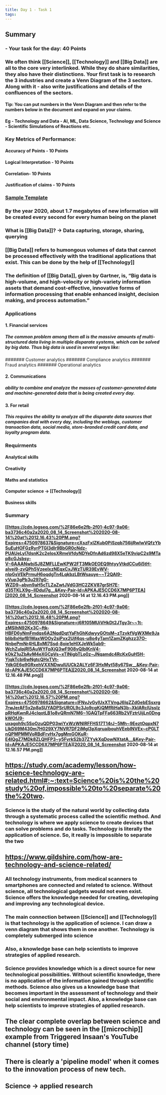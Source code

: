 ```yaml
---
title: Day 1 - Task 1
tags:
---
```

## Summary
### - Your task for the day: **40 Points**
### We often think [[Science]], [[Technology]] and [[Big Data]] are all to the core very interlinked. While they do share similarities, they also have their distinctions. Your first task is to research the 3 industries and create a Venn Diagram of the 3 sectors. Along with it - also write justifications and details of the confluences of the sectors.
#### Tip: You can put numbers in the Venn Diagram and then refer to the numbers below in the document and expand on your claims.
#### Eg - Technology and Data - AI, ML, Data Science, Technology and Science - Scientific Simulations of Reactions etc.
### Key Metrics of Performance:
#### Accuracy of Points - 10 Points
#### Logical Interpretation - 10 Points
#### Correlation- 10 Points
#### Justification of claims - 10 Points
### [Sample Template](https://tinyurl.com/Research-STEM-Task-1)
### By the year 2020, about 1.7 megabytes of new information will be created every second for every human being on the planet
### What is [[Big Data]]? -> Data capturing, storage, sharing, querying
### [[Big Data]] refers to humongous volumes of data that cannot be processed effectively with the traditional applications that exist. This can be done by the help of [[Technology]]
### The definition of [[Big Data]], given by Gartner, is, “Big data is high-volume, and high-velocity or high-variety information assets that demand cost-effective, innovative forms of information processing that enable enhanced insight, decision making, and process automation.”
### Applications
#### 1. Financial services
##### The common problem among them all is the massive amounts of multi-structured data living in multiple disparate systems, which can be solved by big data. Thus big data is used in several ways like:
####### Customer analytics
####### Compliance analytics
####### Fraud analytics
####### Operational analytics
#### 2. Communications
##### ability to combine and analyze the masses of customer-generated data and machine-generated data that is being created every day.
#### 3. For retail
##### This requires the ability to analyze all the disparate data sources that companies deal with every day, including the weblogs, customer transaction data, social media, store-branded credit card data, and loyalty program data.
### Requirments
#### Analytical skills
#### Creativity
#### Maths and statistics
#### Computer science -> [[Technology]]
#### Business skills
### Summary
#### [[https://cdn.logseq.com/%2F86e6e2fb-2f01-4c97-9a06-ba3736c40a2a2020_08_14_Screenshot%202020-08-14%20at%2012.16.43%20PM.png?Expires=4750978637&Signature=cXszFxlZKub0PiSzqb756ijRwIwVQfzYbSuEuHOFGzRyrPTGl3dIr9BbGR0cNdz-PUAUeLyI7dsnK2c2eIosXRmeVfdyNDYeDfnAd6zd98X5eTK9vipC2s9MTap8cGJsbsy-V~6AAANwbjSJ8ZMFLLEwKPW2FT3MkOEOEQ9htyyVtkdCCu6i5tH-alvei9-zvQPh5VzeeIxzNEqxCxJWzTUR39EvWV-nIpGsVEkPrmuH6oqdgTn4LqkbzLBtWsauye~~T2QAl9-vVup3gPb3u297gG-WZD9~abvn9aH5cTLZaZwtJVdG3HC2ZKV87grSH7E-d35TKLX9g~IlDdul7g__&Key-Pair-Id=APKAJE5CCD6X7MP6PTEA][2020_08_14_Screenshot 2020-08-14 at 12.16.43 PM.png]]
#### [[https://cdn.logseq.com/%2F86e6e2fb-2f01-4c97-9a06-ba3736c40a2a2020_08_14_Screenshot%202020-08-14%20at%2012.16.48%20PM.png?Expires=4750978649&Signature=j6R105MUiVHkDt2JTgy3r~~1t-zMSIhN92Kx3C~ftk-HBFD6yNmFmdqs6A2NqdDqtYaFhGhKdwyyGOtsM~zTzvkfVgWXMe9JabIib8xHpfB1WaxWOOy2siPxx2Ujf4qs-u8o4yTam1ZamZKghzz37O-NnbePmNr4HLBxMl7Ssd-8oie1eHIXJeWk5ab9-WchZuIpjRl5AuWYFpXjQ3wF908vQlbIKnV4-kOkZ1uZbAvM4eXGCpVs~xTINigbTLo0z~JNqamdc4RcKxGuH5H-YjqkTcbi6wNgtcQHxTVt-YdkGE6q9GRxehVXXNDwuIUUCk2ALYz6F3HxMyt58y67Sw__&Key-Pair-Id=APKAJE5CCD6X7MP6PTEA][2020_08_14_Screenshot 2020-08-14 at 12.16.48 PM.png]]
#### [[https://cdn.logseq.com/%2F86e6e2fb-2f01-4c97-9a06-ba3736c40a2a2020_08_14_Screenshot%202020-08-14%20at%2012.16.57%20PM.png?Expires=4750978662&Signature=lFNvJvGyIUxXTVngJ6IqZZdGebESsxrg7rwJerAF5x2p8aSUYADPSrUROL9c3Jo9cgKiQMfRiHaN3b~XkIARcIUssIzpRHqKwnRJ4cIqotLB1o8vQRmN7M6~1GAQTpFFa663Rb2VFztrUijLn0DngkWOfJ9-uxagoh9c5SoOzuQDP03wiYxWzWNIRFFHS17T14rJ~5Mh~9EeztOqpxN7LlkD69M430m7H029XY7NVR7DF2iMgl3pXqruaibouhVEebINVEx~cPGLTnQPMPMMVoRBdFrvHx7ggMmGOKuR-E4lQgZ7MDk8ZLQHFP3~y5FvrkS2b37ZYykXqDowNXtatA__&Key-Pair-Id=APKAJE5CCD6X7MP6PTEA][2020_08_14_Screenshot 2020-08-14 at 12.16.57 PM.png]]
## https://study.com/academy/lesson/how-science-technology-are-related.html#:~:text=Science%20is%20the%20study%20of,impossible%20to%20separate%20the%20two.
### Science is the study of the natural world by collecting data through a systematic process called the scientific method. And technology is where we apply science to create devices that can solve problems and do tasks. Technology is literally the application of science. So, it really is impossible to separate the two
## https://www.gildshire.com/how-are-technology-and-science-related/
### All technology instruments, from medical scanners to smartphones are connected and related to science. Without science, all technological gadgets would not even exist. Science offers the knowledge needed for creating, developing and improving any technological device.
### The main connection between [[Science]] and [[Technology]] is that technology is the application of science. I can draw a venn diagram that shows them in one another. Technology is completely submerged into science
### Also, a knowledge base can help scientists to improve strategies of applied research.
### Science provides knowledge which is a direct source for new technological possibilities. Without scientific knowledge, there is no application of the information gained through scientific methods. Science also gives us a knowledge base that becomes important in the assessment of technology and their social and environmental impact. Also, a knowledge base can help scientists to improve strategies of **applied research**.
## The clear complete overlap between science and technology can be seen in the [[microchip]] example from Triggered Insaan's YouTube channel (story time)
## There is clearly a **'pipeline model'** when it comes to the innovation process of new tech.
## Science -> applied research
